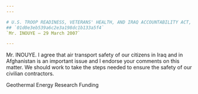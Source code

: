 ```yaml
---
---

# U.S. TROOP READINESS, VETERANS' HEALTH, AND IRAQ ACCOUNTABILITY ACT,
## `01d0e3eb539a6c2e3a198dc1b133a5f4`
`Mr. INOUYE — 29 March 2007`

---
```



Mr. INOUYE. I agree that air transport safety of our citizens in Iraq 
and in Afghanistan is an important issue and I endorse your comments on 
this matter. We should work to take the steps needed to ensure the 
safety of our civilian contractors.











 Geothermal Energy Research Funding
